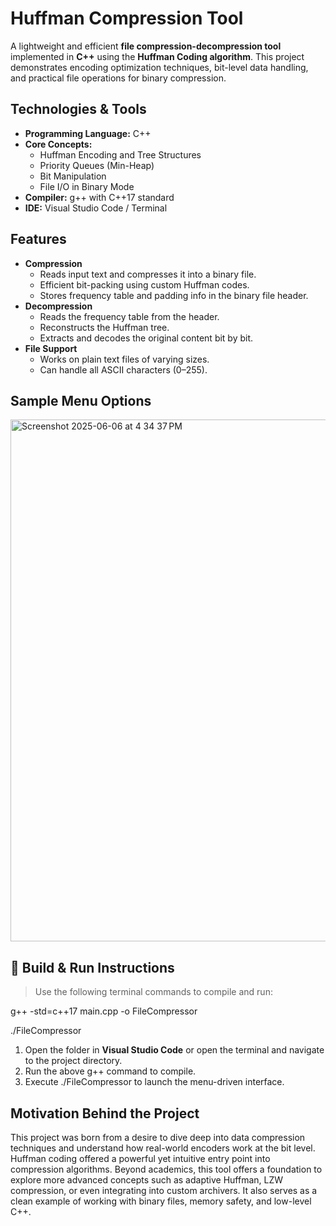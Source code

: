 # Huffman Compression Tool

A lightweight and efficient **file compression-decompression tool** implemented in **C++** using the **Huffman Coding algorithm**. This project demonstrates encoding optimization techniques, bit-level data handling, and practical file operations for binary compression.

## Technologies & Tools
- **Programming Language:** C++
- **Core Concepts:**
  - Huffman Encoding and Tree Structures
  - Priority Queues (Min-Heap)
  - Bit Manipulation
  - File I/O in Binary Mode
- **Compiler:** g++ with C++17 standard
- **IDE:** Visual Studio Code / Terminal

## Features
- **Compression**
  - Reads input text and compresses it into a binary file.
  - Efficient bit-packing using custom Huffman codes.
  - Stores frequency table and padding info in the binary file header.
- **Decompression**
  - Reads the frequency table from the header.
  - Reconstructs the Huffman tree.
  - Extracts and decodes the original content bit by bit.
- **File Support**
  - Works on plain text files of varying sizes.
  - Can handle all ASCII characters (0–255).


## Sample Menu Options

<img width="835" alt="Screenshot 2025-06-06 at 4 34 37 PM" src="https://github.com/user-attachments/assets/0255aaab-1d0b-4925-b191-cea52853cb57" />


## 🔧 Build & Run Instructions

> Use the following terminal commands to compile and run:

g++ -std=c++17 main.cpp -o FileCompressor

./FileCompressor

1. Open the folder in **Visual Studio Code** or open the terminal and navigate to the project directory.
2. Run the above g++ command to compile.
3. Execute ./FileCompressor to launch the menu-driven interface.


## Motivation Behind the Project
This project was born from a desire to dive deep into data compression techniques and understand how real-world encoders work at the bit level. Huffman coding offered a powerful yet intuitive entry point into compression algorithms. Beyond academics, this tool offers a foundation to explore more advanced concepts such as adaptive Huffman, LZW compression, or even integrating into custom archivers. It also serves as a clean example of working with binary files, memory safety, and low-level C++.
